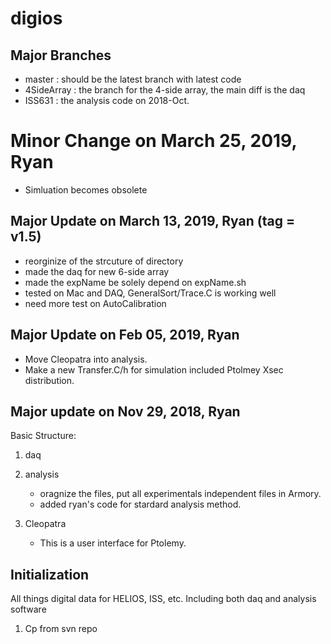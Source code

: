 # digios

## Major Branches
- master : should be the latest branch with latest code
- 4SideArray : the branch for the 4-side array, the main diff is the daq
- ISS631 : the analysis code on 2018-Oct.

# Minor Change on March 25, 2019, Ryan
- Simluation becomes obsolete

## Major Update on March 13, 2019, Ryan (tag = v1.5)
- reorginize of the strcuture of directory
- made the daq for new 6-side array
- made the expName be solely depend on expName.sh 
- tested on Mac and DAQ, GeneralSort/Trace.C is working well
- need more test on AutoCalibration

## Major Update on Feb 05, 2019, Ryan
- Move Cleopatra into analysis.
- Make a new Transfer.C/h for simulation included Ptolmey Xsec distribution.

## Major  update on Nov 29, 2018, Ryan
Basic Structure:
1. daq
2. analysis
   - oragnize the files, put all experimentals independent files in Armory.  
   - added ryan's code for stardard analysis method. 

3. Cleopatra
   - This is a user interface for Ptolemy.
 
## Initialization
All things digital data for HELIOS, ISS, etc. Including both daq and analysis software
1. Cp from svn repo
